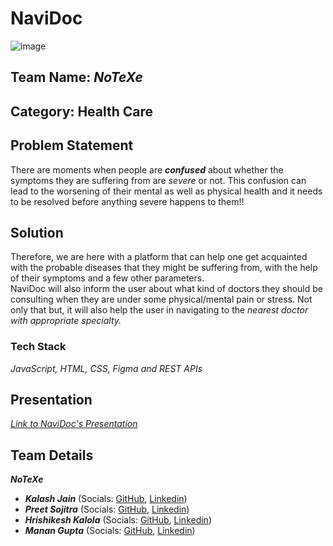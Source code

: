 # NaviDoc
![image](https://user-images.githubusercontent.com/97169623/200155396-d97a6621-89c9-4438-8bae-fde059fa50fe.png)


## Team Name: _NoTeXe_

## Category: Health Care

## Problem Statement

There are moments when people are **_confused_** about whether the symptoms they are suffering from are _severe_ or not. This confusion can lead to the worsening of their mental as well as physical health and it needs to be resolved before anything severe happens to them!!

## Solution

Therefore, we are here with a platform that can help one get acquainted with the probable diseases that they might be suffering from, with the help of their symptoms and a few other parameters.  
NaviDoc will also inform the user about what kind of doctors they should be consulting when they are under some physical/mental pain or stress. Not only that but, it will also help the user in navigating to the _nearest doctor with appropriate specialty._

### Tech Stack

_JavaScript, HTML, CSS, Figma and REST APIs_

## Presentation

[_Link to NaviDoc's Presentation_](https://www.canva.com/design/DAFRH9h8A8E/m1_SuIuVbLH88hLdusrNgg/view?utm_content=DAFRH9h8A8E&utm_campaign=designshare&utm_medium=link&utm_source=homepage_design_menu)

## Team Details

**_NoTeXe_**

- **_Kalash Jain_** (Socials: [GitHub](https://github.com/kalashjain23), [Linkedin](https://www.linkedin.com/in/kalashjain513/))
- **_Preet Sojitra_** (Socials: [GitHub](https://github.com/Preet-Sojitra), [Linkedin](https://www.linkedin.com/in/preet-sojitra/))
- **_Hrishikesh Kalola_** (Socials: [GitHub](https://github.com/hrishi-008), [Linkedin](https://www.linkedin.com/in/hrishk/))
- **_Manan Gupta_** (Socials: [GitHub](https://github.com/manan152003), [Linkedin](https://www.linkedin.com/in/manan152003/))
